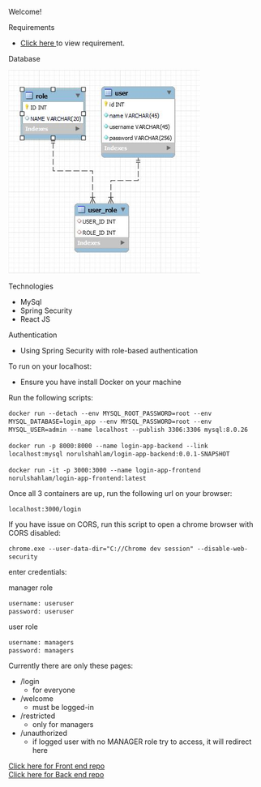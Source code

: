 Welcome!

Requirements

- [Click here ](src/main/others/LoginApplication.pdf) to view requirement.

Database

[![Image](src/main/others/ER-diagram.JPG "Deploying Spring Boot Apps to AWS using Elastic Beanstalk")](src/main/resources/ER-diagram.JPG)

Technologies

- MySql
- Spring Security
- React JS

Authentication

- Using Spring Security with role-based authentication

To run on your localhost:

- Ensure you have install Docker on your machine

Run the following scripts:

    docker run --detach --env MYSQL_ROOT_PASSWORD=root --env MYSQL_DATABASE=login_app --env MYSQL_PASSWORD=root --env MYSQL_USER=admin --name localhost --publish 3306:3306 mysql:8.0.26

    docker run -p 8000:8000 --name login-app-backend --link localhost:mysql norulshahlam/login-app-backend:0.0.1-SNAPSHOT

    docker run -it -p 3000:3000 --name login-app-frontend norulshahlam/login-app-frontend:latest

Once all 3 containers are up, run the following url on your browser:

    localhost:3000/login

If you have issue on CORS, run this script to open a chrome browser with CORS disabled:

    chrome.exe --user-data-dir="C://Chrome dev session" --disable-web-security

enter credentials:

manager role

    username: useruser
    password: useruser

user role

    username: managers
    password: managers

Currently there are only these pages:

- /login
  - for everyone
- /welcome
  - must be logged-in
- /restricted
  - only for managers
- /unauthorized
  - if logged user with no MANAGER role try to access, it will redirect here


[Click here for Front end repo](https://github.com/norulshahlam/login-app-frontend)  
[Click here for Back end repo](https://github.com/norulshahlam/login-app-backend)

